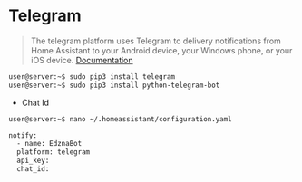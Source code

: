 # Telegram

> The telegram platform uses Telegram to delivery notifications from Home Assistant to your Android device, your Windows phone, or your iOS device. [Documentation](https://home-assistant.io/components/notify.telegram/)

```sh
user@server:~$ sudo pip3 install telegram
user@server:~$ sudo pip3 install python-telegram-bot
```

- Chat Id

```sh
user@server:~$ nano ~/.homeassistant/configuration.yaml
```

```sh
notify:
  - name: EdznaBot
  platform: telegram
  api_key: 
  chat_id: 
```
